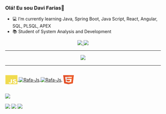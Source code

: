 ### Olá! Eu sou Davi Farias👋




-  :computer: I’m currently learning Java, Spring Boot, Java Script, React, Angular, SQL, PLSQL, APEX
-  :books: Student of System Analysis and Development


<div align="center">
  <a href="https://github.com/davifarias7">
  <img height="180em" src="https://github-readme-stats.vercel.app/api?username=davifarias7&show_icons=true&theme=dark&include_all_commits=true&count_private=true"/>
  <img height="180em" src="https://github-readme-stats.vercel.app/api/top-langs/?username=davifarias7&layout=compact&langs_count=7&theme=dark"/>
</div>

<hr>
<div align = "center">
  <img src = "https://github-profile-trophy.vercel.app/?username=davifarias7&theme=radical&no-bg=true"/>
 </div>
 <hr>
  
  <div style="display: inline_block"><br>
  <img align="center" alt="Rafa-Js" height="30" width="40" src="https://raw.githubusercontent.com/devicons/devicon/master/icons/javascript/javascript-plain.svg">
  <img align="center" alt="Rafa-Js" height="30" width="40" src=https://img.shields.io/badge/Java-ED8B00?style=for-the-badge&logo=java&logoColor=white> 
    <img align="center" alt="Rafa-Js" height="30" width="40" src=https://img.shields.io/badge/SQLite-07405E?style=for-the-badge&logo=sqlite&logoColor=white>
  <img align="center" alt="Rafa-HTML" height="30" width="40" src="https://raw.githubusercontent.com/devicons/devicon/master/icons/html5/html5-original.svg">

 
  
  
</div>
  
  ##
 
<div> 

  <a href="https://www.instagram.com/davi.farias.16" target="_blank"><img src="https://img.shields.io/badge/-Instagram-%23E4405F?style=for-the-badge&logo=instagram&logoColor=white" target="_blank"></a>
 	
 <a href="https://discord.gg/pDbY76q8Qf" target="_blank"><img src="https://img.shields.io/badge/Discord-7289DA?style=for-the-badge&logo=discord&logoColor=white" target="_blank"></a> 
  <a href = "mailto:davic.farias7@gmail.com"><img src="https://img.shields.io/badge/-Gmail-%23333?style=for-the-badge&logo=gmail&logoColor=white" target="_blank"></a>
  <a href="https://www.linkedin.com/in/davi-farias-14560321b" target="_blank"><img src="https://img.shields.io/badge/-LinkedIn-%230077B5?style=for-the-badge&logo=linkedin&logoColor=white" target="_blank"></a> 
  

  
 
</div>
